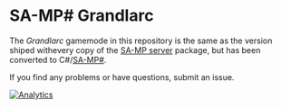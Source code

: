 SA-MP# Grandlarc
====================

The _Grandlarc_ gamemode in this repository is the same as the version shiped withevery copy of the [SA-MP server] package, but has been converted to C#/[SA-MP#].

If you find any problems or have questions, submit an issue.

[sa-mp server]: http://sa-mp.com/download.php
[sa-mp#]: https://github.com/ikkentim/SampSharp

[![Analytics](https://ga-beacon.appspot.com/UA-58691640-2/SampSharp-grandlarc/readme?pixel)](https://github.com/igrigorik/ga-beacon)